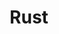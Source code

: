 ---
title: Rust
description: 编程语言原神 Rust
image:

# Badge style
style:
    background: "#2a9d8f"
    color: "#fff"
---